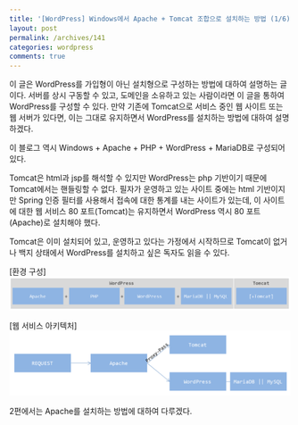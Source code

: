 ```yaml
---
title: '[WordPress] Windows에서 Apache + Tomcat 조합으로 설치하는 방법 (1/6)'
layout: post
permalink: /archives/141
categories: wordpress
comments: true
---
```

이 글은 WordPress를 가입형이 아닌 설치형으로 구성하는 방법에 대하여 설명하는 글이다. 서버를 상시 구동할 수 있고, 도메인을 소유하고 있는 사람이라면 이 글을 통하여 WordPress를 구성할 수 있다. 만약 기존에 Tomcat으로 서비스 중인 웹 사이트 또는 웹 서버가 있다면, 이는 그대로 유지하면서 WordPress를 설치하는 방법에 대하여 설명하겠다.

이 블로그 역시 Windows + Apache + PHP + WordPress + MariaDB로 구성되어 있다.

Tomcat은 html과 jsp를 해석할 수 있지만 WordPress는 php 기반이기 때문에 Tomcat에서는 핸들링할 수 없다. 필자가 운영하고 있는 사이트 중에는 html 기반이지만 Spring 인증 필터를 사용해서 접속에 대한 통계를 내는 사이트가 있는데, 이 사이트에 대한 웹 서비스 80 포트(Tomcat)는 유지하면서 WordPress 역시 80 포트(Apache)로 설치해야 했다.

Tomcat은 이미 설치되어 있고, 운영하고 있다는 가정에서 시작하므로 Tomcat이 없거나 백지 상태에서 WordPress를 설치하고 싶은 독자도 읽을 수 있다.

[환경 구성]
![](../assets/archives/141/env.png)

[웹 서비스 아키텍처]
![](../assets/archives/141/arch.png)

2편에서는 Apache를 설치하는 방법에 대하여 다루겠다.
